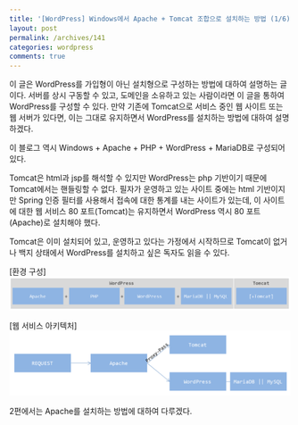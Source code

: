 ```yaml
---
title: '[WordPress] Windows에서 Apache + Tomcat 조합으로 설치하는 방법 (1/6)'
layout: post
permalink: /archives/141
categories: wordpress
comments: true
---
```

이 글은 WordPress를 가입형이 아닌 설치형으로 구성하는 방법에 대하여 설명하는 글이다. 서버를 상시 구동할 수 있고, 도메인을 소유하고 있는 사람이라면 이 글을 통하여 WordPress를 구성할 수 있다. 만약 기존에 Tomcat으로 서비스 중인 웹 사이트 또는 웹 서버가 있다면, 이는 그대로 유지하면서 WordPress를 설치하는 방법에 대하여 설명하겠다.

이 블로그 역시 Windows + Apache + PHP + WordPress + MariaDB로 구성되어 있다.

Tomcat은 html과 jsp를 해석할 수 있지만 WordPress는 php 기반이기 때문에 Tomcat에서는 핸들링할 수 없다. 필자가 운영하고 있는 사이트 중에는 html 기반이지만 Spring 인증 필터를 사용해서 접속에 대한 통계를 내는 사이트가 있는데, 이 사이트에 대한 웹 서비스 80 포트(Tomcat)는 유지하면서 WordPress 역시 80 포트(Apache)로 설치해야 했다.

Tomcat은 이미 설치되어 있고, 운영하고 있다는 가정에서 시작하므로 Tomcat이 없거나 백지 상태에서 WordPress를 설치하고 싶은 독자도 읽을 수 있다.

[환경 구성]
![](../assets/archives/141/env.png)

[웹 서비스 아키텍처]
![](../assets/archives/141/arch.png)

2편에서는 Apache를 설치하는 방법에 대하여 다루겠다.
